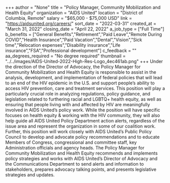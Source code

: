+++
author = "None"
title = "Policy Manager, Community Mobilization and Health Equity"
organization = "AIDS United"
location = "District of Columbia, Remote"
salary = "$65,000 - $75,000 USD"
link = "https://aidsunited.org/careers/"
sort_date = "2022-03-31"
created_at = "March 31, 2022"
closing_date = "April 22, 2022"
a_job_type = ["Full Time"]
b_benefits = ["General Benefits","Retirement","Paid Leave","Remote During COVID","Health Insurance","Paid Vacation","Dental","Vision","Sick time","Relocation expenses","Disability insurance","Life insurance","FSA","Professional development"]
c_feedback = ""
aa_degrees_required = "No degree required"
thumbnail = "../../images/AIDS-United-2022-High-Res-Logo_4ec461ab.png"
+++
Under the direction of the Director of Advocacy, the Policy Manager for Community Mobilization and Health Equity is responsible to assist in the analysis, development, and implementation of federal policies that will lead to an end of the HIV epidemic in the U.S. and support people’s ability to access HIV prevention, care and treatment services. This position will play a particularly crucial role in analyzing regulations, policy guidance, and legislation related to furthering racial and LGBTQ+ health equity, as well as ensuring that people living with and affected by HIV are meaningfully involved in AIDS United’s policy work. While the position will have specific focuses on health equity & working with the HIV community, they will also help guide all AIDS United Policy Department action alerts, regardless of the issue area and represent the organization in some of our coalition work. Further, this position will work closely with AIDS United’s Public Policy Council to develop and advocate policy recommendations and to educate Members of Congress, congressional and committee staff, key Administration officials and agency heads. The Policy Manager for Community Mobilization and Health Equity recommends and implements policy strategies and works with AIDS United’s Director of Advocacy and the Communications Department to send alerts and information to stakeholders, prepares advocacy talking points, and presents legislative strategies and updates.